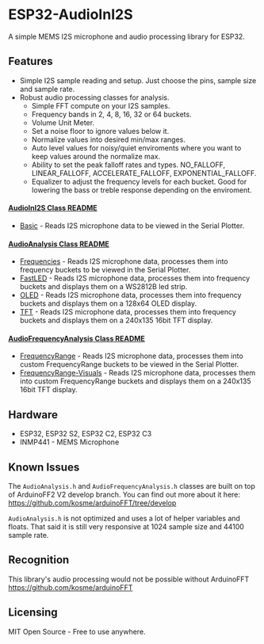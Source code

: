 # ESP32-AudioInI2S
A simple MEMS I2S microphone and audio processing library for ESP32.

## Features
* Simple I2S sample reading and setup. Just choose the pins, sample size and sample rate.
* Robust audio processing classes for analysis.
  * Simple FFT compute on your I2S samples.
  * Frequency bands in 2, 4, 8, 16, 32 or 64 buckets.
  * Volume Unit Meter.
  * Set a noise floor to ignore values below it.
  * Normalize values into desired min/max ranges.
  * Auto level values for noisy/quiet enviroments where you want to keep values around the normalize max.
  * Ability to set the peak falloff rates and types. NO_FALLOFF, LINEAR_FALLOFF, ACCELERATE_FALLOFF, EXPONENTIAL_FALLOFF.
  * Equalizer to adjust the frequency levels for each bucket. Good for lowering the bass or treble response depending on the enviroment.

#### [AudioInI2S Class README](./AudioInI2S.md)
  * [Basic](examples/Basic/Basic.ino) - Reads I2S microphone data to be viewed in the Serial Plotter.

#### [AudioAnalysis Class README](./AudioAnalysis.md)
  * [Frequencies](examples/Frequencies/Frequencies.ino) - Reads I2S microphone data, processes them into frequency buckets to be viewed in the Serial Plotter.
  * [FastLED](examples/FastLED/FastLED.ino) - Reads I2S microphone data, processes them into frequency buckets and displays them on a WS2812B led strip.
  * [OLED](examples/OLED_128x64/OLED_128x64.ino) - Reads I2S microphone data, processes them into frequency buckets and displays them on a 128x64 OLED display.
  * [TFT](examples/TTGO-T-Display/Basic-Visuals/Basic-Visuals.ino) - Reads I2S microphone data, processes them into frequency buckets and displays them on a 240x135 16bit TFT display.

#### [AudioFrequencyAnalysis Class README](./AudioFrequencyAnalysis.md)
  * [FrequencyRange](examples/FrequencyRange/FrequencyRange.ino) - Reads I2S microphone data, processes them into custom FrequencyRange buckets to be viewed in the Serial Plotter.
  * [FrequencyRange-Visuals](examples/TTGO-T-Display/FrequencyRange-Visuals/FrequencyRange-Visuals.ino) - Reads I2S microphone data, processes them into custom FrequencyRange buckets and displays them on a 240x135 16bit TFT display.

## Hardware 
* ESP32, ESP32 S2, ESP32 C2, ESP32 C3
* INMP441 - MEMS Microphone

## Known Issues
The `AudioAnalysis.h` and `AudioFrequencyAnalysis.h` classes are built on top of ArduinoFF2 V2 develop branch. You can find out more about it here: https://github.com/kosme/arduinoFFT/tree/develop

`AudioAnalysis.h` is not optimized and uses a lot of helper variables and floats. That said it is still very responsive at 1024 sample size and 44100 sample rate.

## Recognition
This library's audio processing would not be possible without ArduinoFFT https://github.com/kosme/arduinoFFT

## Licensing 
MIT Open Source - Free to use anywhere. 
